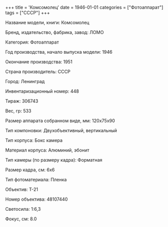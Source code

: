 +++
title = 'Комсомолец'
date = 1946-01-01
categories = ["Фотоаппарат"]
tags = ["СССР"]
+++

Название модели, книги: Комсомолец

Бренд, издательство, фабрика, завод: ЛОМО

Категория: Фотоаппарат

Год производства, начало выпуска модели: 1946

Окончание производства: 1951

Страна производитель: СССР

Город: Ленинград

Инвентаризационный номер: 448

Тираж: 306743

Вес, гр: 533

Размер аппарата  собранном виде, мм: 120х75х90

Тип компоновки: Двухобъективный, вертикальный

Тип корпуса: Бокс камера

Материал корпуса: Алюминий, эбонит

Тип камеры (по размеру кадра): Форматная

Размер кадра, см: 6х6

Тип фотоматериала: Пленка

Объектив: Т-21

Номер объектива: 48107440

Светосила: 1:6,3

Фокус, см: 8.0

